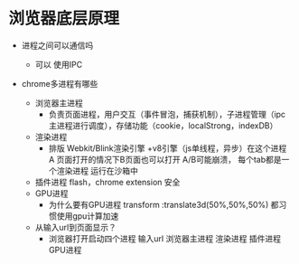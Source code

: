 # 浏览器底层原理

- 进程之间可以通信吗
  - 可以 使用IPC

- chrome多进程有哪些
  - 浏览器主进程
    - 负责页面进程，用户交互（事件冒泡，捕获机制），子进程管理（ipc主进程进行调度），存储功能（cookie，localStrong，indexDB）
  - 渲染进程
    - 排版 Webkit/Blink渲染引擎 +v8引擎（js单线程，异步）在这个进程
    A 页面打开的情况下B页面也可以打开 A/B可能崩溃，
    每个tab都是一个渲染进程 运行在沙箱中
  - 插件进程
    flash，chrome extension 安全 
  - GPU进程
    - 为什么要有GPU进程 transform :translate3d(50%,50%,50%)  都习惯使用gpu计算加速
  - 从输入url到页面显示？
    - 浏览器打开启动四个进程 输入url 浏览器主进程 渲染进程 插件进程 GPU进程
    